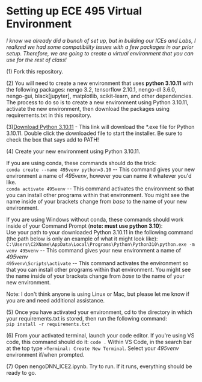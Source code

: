 # Setting up ECE 495 Virtual Environment

*I know we already did a bunch of set up, but in building our ICEs and Labs, I realized we had some compatibility issues with a few packages in our prior setup. Therefore, we are going to create a virtual environment that you can use for the rest of class!*

(1) Fork this repository.

(2)  You will need to create a new environment that uses **python 3.10.11** with the following packages: nengo 3.2, tensorflow 2.10.1, nengo-dl 3.6.0, nengo-gui, black[jupyter], matplotlib, scikit-learn, and other dependencies. The process to do so is to create a new environment using Python 3.10.11, activate the new environment, then download the packages using requirements.txt in this repository. 

(3)[Download Python 3.10.11](https://www.python.org/ftp/python/3.10.11/python-3.10.11-amd64.exe) - This link will download the *.exe file for Python 3.10.11. Double click the downloaded file to start the installer. Be sure to check the box that says add to PATH!

(4) Create your new environment using Python 3.10.11.  

If you are using conda, these commands should do the trick:  
`conda create --name 495venv python=3.10` -- This command gives your new environment a name of *495venv*, however you can name it whatever you'd like.  
`conda activate 495venv` -- This command activates the environment so that you can install other programs within that environment. You might see the name inside of your brackets change from *base* to the name of your new environment.

If you are using Windows without conda, these commands should work inside of your Command Prompt (**note: must use python 3.10**):  
Use your path to your downloaded Python 3.10.11 in the following command (the path below is only an example of what it might look like):  
`C:\Users\C2XName\AppData\Local\Programs\Python\Python310\python.exe -m venv 495venv` -- This command gives your new environment a name of *495venv*  
`495venv\Scripts\activate` -- This command activates the environment so that you can install other programs within that environment. You might see the name inside of your brackets change from *base* to the name of your new environment. 
  
Note: I don't think anyone is using Linux or Mac, but please let me know if you are and need additional assistance.
  
(5) Once you have activated your environment, cd to the directory in which your requirements.txt is stored, then run the following command:  
`pip install -r requirements.txt`  
  
(6) From your activated terminal, launch your code editor. If you're using VS code, this command should do it: `code .` Within VS Code, in the search bar at the top type `>Terminal: Create New Terminal`. Select your _495venv_ environment if/when prompted. 
  
(7) Open nengoDNN_ICE2.ipynb. Try to run. If it runs, everything should be ready to go. 

